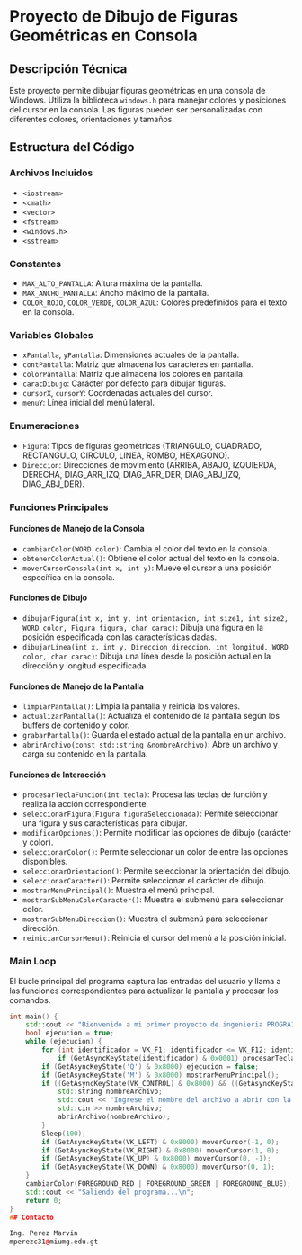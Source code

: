 # Proyecto de Dibujo de Figuras Geométricas en Consola

## Descripción Técnica

Este proyecto permite dibujar figuras geométricas en una consola de Windows. Utiliza la biblioteca `windows.h` para manejar colores y posiciones del cursor en la consola. Las figuras pueden ser personalizadas con diferentes colores, orientaciones y tamaños.

## Estructura del Código

### Archivos Incluidos

- `<iostream>`
- `<cmath>`
- `<vector>`
- `<fstream>`
- `<windows.h>`
- `<sstream>`

### Constantes

- `MAX_ALTO_PANTALLA`: Altura máxima de la pantalla.
- `MAX_ANCHO_PANTALLA`: Ancho máximo de la pantalla.
- `COLOR_ROJO`, `COLOR_VERDE`, `COLOR_AZUL`: Colores predefinidos para el texto en la consola.

### Variables Globales

- `xPantalla`, `yPantalla`: Dimensiones actuales de la pantalla.
- `contPantalla`: Matriz que almacena los caracteres en pantalla.
- `colorPantalla`: Matriz que almacena los colores en pantalla.
- `caracDibujo`: Carácter por defecto para dibujar figuras.
- `cursorX`, `cursorY`: Coordenadas actuales del cursor.
- `menuY`: Línea inicial del menú lateral.

### Enumeraciones

- `Figura`: Tipos de figuras geométricas (TRIANGULO, CUADRADO, RECTANGULO, CIRCULO, LINEA, ROMBO, HEXAGONO).
- `Direccion`: Direcciones de movimiento (ARRIBA, ABAJO, IZQUIERDA, DERECHA, DIAG_ARR_IZQ, DIAG_ARR_DER, DIAG_ABJ_IZQ, DIAG_ABJ_DER).

### Funciones Principales

#### Funciones de Manejo de la Consola

- `cambiarColor(WORD color)`: Cambia el color del texto en la consola.
- `obtenerColorActual()`: Obtiene el color actual del texto en la consola.
- `moverCursorConsola(int x, int y)`: Mueve el cursor a una posición específica en la consola.

#### Funciones de Dibujo

- `dibujarFigura(int x, int y, int orientacion, int size1, int size2, WORD color, Figura figura, char carac)`: Dibuja una figura en la posición especificada con las características dadas.
- `dibujarLinea(int x, int y, Direccion direccion, int longitud, WORD color, char carac)`: Dibuja una línea desde la posición actual en la dirección y longitud especificada.

#### Funciones de Manejo de la Pantalla

- `limpiarPantalla()`: Limpia la pantalla y reinicia los valores.
- `actualizarPantalla()`: Actualiza el contenido de la pantalla según los buffers de contenido y color.
- `grabarPantalla()`: Guarda el estado actual de la pantalla en un archivo.
- `abrirArchivo(const std::string &nombreArchivo)`: Abre un archivo y carga su contenido en la pantalla.

#### Funciones de Interacción

- `procesarTeclaFuncion(int tecla)`: Procesa las teclas de función y realiza la acción correspondiente.
- `seleccionarFigura(Figura figuraSeleccionada)`: Permite seleccionar una figura y sus características para dibujar.
- `modificarOpciones()`: Permite modificar las opciones de dibujo (carácter y color).
- `seleccionarColor()`: Permite seleccionar un color de entre las opciones disponibles.
- `seleccionarOrientacion()`: Permite seleccionar la orientación del dibujo.
- `seleccionarCaracter()`: Permite seleccionar el carácter de dibujo.
- `mostrarMenuPrincipal()`: Muestra el menú principal.
- `mostrarSubMenuColorCaracter()`: Muestra el submenú para seleccionar color.
- `mostrarSubMenuDireccion()`: Muestra el submenú para seleccionar dirección.
- `reiniciarCursorMenu()`: Reinicia el cursor del menú a la posición inicial.

### Main Loop

El bucle principal del programa captura las entradas del usuario y llama a las funciones correspondientes para actualizar la pantalla y procesar los comandos.

```cpp
int main() {
    std::cout << "Bienvenido a mi primer proyecto de ingenieria PROGRA1 UMG para dibujar figuras geometricas.\n\nPresione 'M' para mostrar menu de opciones\n\nPresione las teclas de funcion (F1-F12) para seleccionar una accion, o presione 'Q' para salir.\n\nPresione Ctrl + O para abrir un archivo y mostrar en pantalla.\n";
    bool ejecucion = true;
    while (ejecucion) {
        for (int identificador = VK_F1; identificador <= VK_F12; identificador++)
            if (GetAsyncKeyState(identificador) & 0x0001) procesarTeclaFuncion(identificador);
        if (GetAsyncKeyState('Q') & 0x8000) ejecucion = false;
        if (GetAsyncKeyState('M') & 0x8000) mostrarMenuPrincipal();
        if ((GetAsyncKeyState(VK_CONTROL) & 0x8000) && ((GetAsyncKeyState('O') & 0x8000) || (GetAsyncKeyState('o') & 0x8000))) {
            std::string nombreArchivo;
            std::cout << "Ingrese el nombre del archivo a abrir con la extension: ";
            std::cin >> nombreArchivo;
            abrirArchivo(nombreArchivo);
        }
        Sleep(100);
        if (GetAsyncKeyState(VK_LEFT) & 0x8000) moverCursor(-1, 0);
        if (GetAsyncKeyState(VK_RIGHT) & 0x8000) moverCursor(1, 0);
        if (GetAsyncKeyState(VK_UP) & 0x8000) moverCursor(0, -1);
        if (GetAsyncKeyState(VK_DOWN) & 0x8000) moverCursor(0, 1);
    }
    cambiarColor(FOREGROUND_RED | FOREGROUND_GREEN | FOREGROUND_BLUE);
    std::cout << "Saliendo del programa...\n";
    return 0;
}
## Contacto

Ing. Perez Marvin  
mperezc31@miumg.edu.gt
